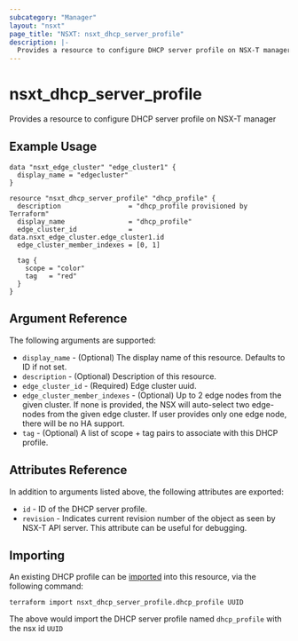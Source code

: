 ```yaml
---
subcategory: "Manager"
layout: "nsxt"
page_title: "NSXT: nsxt_dhcp_server_profile"
description: |-
  Provides a resource to configure DHCP server profile on NSX-T manager
---
```


# nsxt_dhcp_server_profile

Provides a resource to configure DHCP server profile on NSX-T manager

## Example Usage

```hcl
data "nsxt_edge_cluster" "edge_cluster1" {
  display_name = "edgecluster"
}

resource "nsxt_dhcp_server_profile" "dhcp_profile" {
  description                 = "dhcp_profile provisioned by Terraform"
  display_name                = "dhcp_profile"
  edge_cluster_id             = data.nsxt_edge_cluster.edge_cluster1.id
  edge_cluster_member_indexes = [0, 1]

  tag {
    scope = "color"
    tag   = "red"
  }
}
```

## Argument Reference

The following arguments are supported:

* `display_name` - (Optional) The display name of this resource. Defaults to ID if not set.
* `description` - (Optional) Description of this resource.
* `edge_cluster_id` - (Required) Edge cluster uuid.
* `edge_cluster_member_indexes` - (Optional) Up to 2 edge nodes from the given cluster. If none is provided, the NSX will auto-select two edge-nodes from the given edge cluster. If user provides only one edge node, there will be no HA support.
* `tag` - (Optional) A list of scope + tag pairs to associate with this DHCP profile.


## Attributes Reference

In addition to arguments listed above, the following attributes are exported:

* `id` - ID of the DHCP server profile.
* `revision` - Indicates current revision number of the object as seen by NSX-T API server. This attribute can be useful for debugging.


## Importing

An existing DHCP profile can be [imported][docs-import] into this resource, via the following command:

[docs-import]: https://www.terraform.io/cli/import

```
terraform import nsxt_dhcp_server_profile.dhcp_profile UUID
```

The above would import the DHCP server profile named `dhcp_profile` with the nsx id `UUID`
